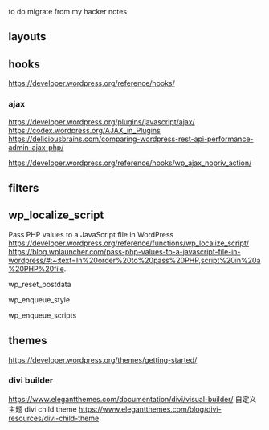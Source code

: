 to do migrate from my hacker notes

## layouts

## hooks

https://developer.wordpress.org/reference/hooks/
### ajax
https://developer.wordpress.org/plugins/javascript/ajax/
https://codex.wordpress.org/AJAX_in_Plugins
https://deliciousbrains.com/comparing-wordpress-rest-api-performance-admin-ajax-php/

https://developer.wordpress.org/reference/hooks/wp_ajax_nopriv_action/

## filters

## wp_localize_script
Pass PHP values to a JavaScript file in WordPress 
https://developer.wordpress.org/reference/functions/wp_localize_script/
https://blog.wplauncher.com/pass-php-values-to-a-javascript-file-in-wordpress/#:~:text=In%20order%20to%20pass%20PHP,script%20in%20a%20PHP%20file.


wp_reset_postdata

wp_enqueue_style

wp_enqueue_scripts

## themes
https://developer.wordpress.org/themes/getting-started/

### divi builder

https://www.elegantthemes.com/documentation/divi/visual-builder/
 自定义主题 divi child theme
https://www.elegantthemes.com/blog/divi-resources/divi-child-theme


